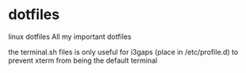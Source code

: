 # dotfiles
linux dotfiles
All my important dotfiles

the terminal.sh files is only useful for i3gaps (place in /etc/profile.d) to prevent xterm from being the default terminal
